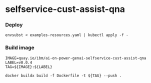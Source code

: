 # selfservice-cust-assist-qna

### Deploy
```
envsubst < examples-resources.yaml | kubectl apply -f -
```

### Build image
```
IMAGE=quay.io/ibm/ai-on-power-genai-selfservice-cust-assist-qna
LABEL=v0.0.4
TAG=${IMAGE}:${LABEL}

docker buildx build -f Dockerfile -t ${TAG} --push . 
```
